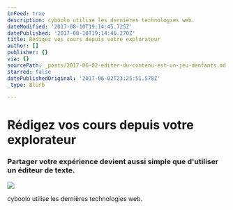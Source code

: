 ```yaml
---
inFeed: true
description: cyboolo utilise les dernières technologies web.
dateModified: '2017-08-10T19:14:45.725Z'
datePublished: '2017-08-10T19:14:46.270Z'
title: Rédigez vos cours depuis votre explorateur
author: []
publisher: {}
via: {}
sourcePath: _posts/2017-06-02-editer-du-contenu-est-un-jeu-denfants.md
starred: false
datePublishedOriginal: '2017-06-02T23:25:51.578Z'
_type: Blurb

---
```

# **Rédigez vos cours depuis votre explorateur**

### Partager votre expérience devient aussi simple que d'utiliser un éditeur de texte.
![](https://the-grid-user-content.s3-us-west-2.amazonaws.com/166cec62-3a61-4dbb-aea5-e6c96fce9633.gif)

cyboolo utilise les dernières technologies web.